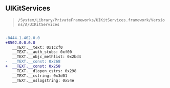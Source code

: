 ## UIKitServices

> `/System/Library/PrivateFrameworks/UIKitServices.framework/Versions/A/UIKitServices`

```diff

-8444.1.402.0.0
+8502.0.0.0.0
   __TEXT.__text: 0x1ccf0
   __TEXT.__auth_stubs: 0xf00
   __TEXT.__objc_methlist: 0x2bd4
-  __TEXT.__const: 0x268
+  __TEXT.__const: 0x258
   __TEXT.__dlopen_cstrs: 0x298
   __TEXT.__cstring: 0x3d01
   __TEXT.__oslogstring: 0x54e

```
